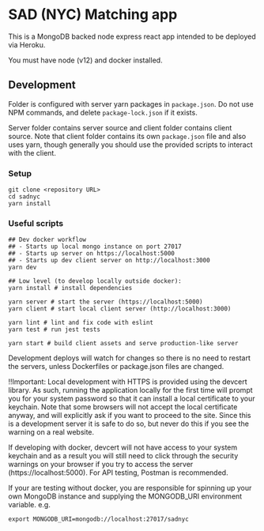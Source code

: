 # SAD (NYC) Matching app

This is a MongoDB backed node express react app intended to be deployed via 
Heroku.  

You must have node (v12) and docker installed.

## Development
Folder is configured with server yarn packages in `package.json`.  Do not
use NPM commands, and delete `package-lock.json` if it exists.

Server folder contains server source and client folder contains client source.
Note that client folder contains its own `package.json` file and also uses yarn,
though generally you should use the provided scripts to interact with the 
client.

### Setup
```
git clone <repository URL>
cd sadnyc
yarn install
```

### Useful scripts
```
## Dev docker workflow 
## - Starts up local mongo instance on port 27017
## - Starts up server on https://localhost:5000
## - Starts up dev client server on http://localhost:3000
yarn dev

## Low level (to develop locally outside docker):
yarn install # install dependencies

yarn server # start the server (https://localhost:5000)
yarn client # start local client server (http://localhost:3000)

yarn lint # lint and fix code with eslint
yarn test # run jest tests

yarn start # build client assets and serve production-like server
```

Development deploys will watch for changes so there is no need to restart
the servers, unless Dockerfiles or package.json files are changed.

!!Important:
Local development with HTTPS is provided using the devcert library.
As such, running the application locally for the first time will prompt you for 
your system password so that it can install a local certificate to your keychain.
Note that some browsers will not accept the local certificate anyway, and will
explicitly ask if you want to proceed to the site.  Since this is a development
server it is safe to do so, but never do this if you see the warning on a real 
website.

If developing with docker, devcert will not have access to your system keychain
and as a result you will still need to click through the security warnings on
your browser if you try to access the server (https://localhost:5000).  For
API testing, Postman is recommended.

If your are testing without docker, you are responsible for spinning up your
own MongoDB instance and supplying the MONGODB_URI environment variable.
e.g.
```
export MONGODB_URI=mongodb://localhost:27017/sadnyc
```

